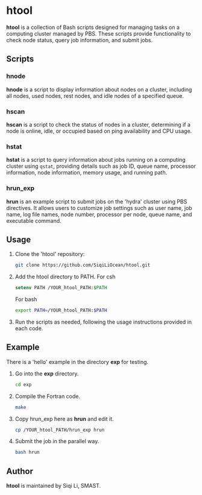 # htool

**htool** is a collection of Bash scripts designed for managing tasks on a computing cluster managed by PBS. These scripts provide functionality to check node status, query job information, and submit jobs.

## Scripts

### hnode

**hnode** is a script to display information about nodes on a cluster, including all nodes, used nodes, rest nodes, and idle nodes of a specified queue.

### hscan

**hscan** is a script to check the status of nodes in a cluster, determining if a node is online, idle, or occupied based on ping availability and CPU usage.

### hstat

**hstat** is a script to query information about jobs running on a computing cluster using `qstat`, providing details such as job ID, queue name, processor information, node information, memory usage, and running path.

### hrun_exp

**hrun** is an example script to submit jobs on the 'hydra' cluster using PBS directives. It allows users to customize job settings such as user name, job name, log file names, node number, processor per node, queue name, and executable command.

## Usage

1. Clone the 'htool' repository:
   ```bash
   git clone https://github.com/SiqiLiOcean/htool.git
   ```
   
2. Add the htool directory to PATH. For csh
   ```csh
   setenv PATH /YOUR_htool_PATH:$PATH
   ```
   For bash
   ```bash
   export PATH=/YOUR_htool_PATH:$PATH
   ```
   
3. Run the scripts as needed, following the usage instructions provided in each code.

## Example

There is a 'hello' example in the directory **exp** for testing.
1. Go into the **exp** directory.
   ```bash
   cd exp
   ```
2. Compile the Fortran code.
   ```bash
   make
   ```
3. Copy hrun_exp here as **hrun** and edit it.
   ```bash
   cp /YOUR_htool_PATH/hrun_exp hrun
   ```
5. Submit the job in the parallel way.
   ```bash
   bash hrun
   ```
   
## Author

**htool** is maintained by Siqi Li, SMAST.
